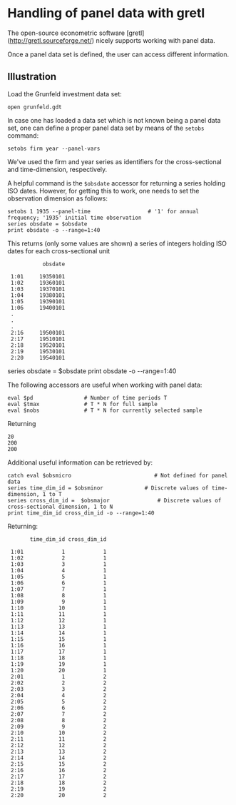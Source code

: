 # Handling of panel data with gretl
The open-source econometric software [gretl] (http://gretl.sourceforge.net/) nicely supports working with panel data.

Once a panel data set is defined, the user can access different information.

## Illustration
Load the Grunfeld investment data set:
```gretl
open grunfeld.gdt
```
In case one has loaded a data set which is not known being a panel data set, one can define a proper panel data set by means of the ```setobs``` command:
```gretl
setobs firm year --panel-vars
```
We've used the firm and year series as identifiers for the cross-sectional and time-dimension, respectively.

A helpful command is the ```$obsdate``` accessor for returning a series holding ISO dates. However, for getting this to work, one needs to set the observation dimension as follows:
```gretl
setobs 1 1935 --panel-time                  # '1' for annual frequency; '1935' initial time observation
series obsdate = $obsdate
print obsdate -o --range=1:40
```
This returns (only some values are shown) a series of integers holding ISO dates for each cross-sectional unit
```
           obsdate

 1:01     19350101
 1:02     19360101
 1:03     19370101
 1:04     19380101
 1:05     19390101
 1:06     19400101
 .
 .
 .
 2:16     19500101
 2:17     19510101
 2:18     19520101
 2:19     19530101
 2:20     19540101
```
series obsdate = $obsdate
print obsdate -o --range=1:40

The following accessors are useful when working with panel data:
```gretl
eval $pd				# Number of time periods T
eval $tmax				# T * N for full sample
eval $nobs				# T * N for currently selected sample
```
Returning
```
20
200
200
```
Additional useful information can be retrieved by:
```gretl
catch eval $obsmicro	                      # Not defined for panel data
series time_dim_id = $obsminor	           # Discrete values of time-dimension, 1 to T
series cross_dim_id =  $obsmajor	           # Discrete values of cross-sectional dimension, 1 to N
print time_dim_id cross_dim_id -o --range=1:40
```
Returning:
```
       time_dim_id cross_dim_id

 1:01            1            1
 1:02            2            1
 1:03            3            1
 1:04            4            1
 1:05            5            1
 1:06            6            1
 1:07            7            1
 1:08            8            1
 1:09            9            1
 1:10           10            1
 1:11           11            1
 1:12           12            1
 1:13           13            1
 1:14           14            1
 1:15           15            1
 1:16           16            1
 1:17           17            1
 1:18           18            1
 1:19           19            1
 1:20           20            1
 2:01            1            2
 2:02            2            2
 2:03            3            2
 2:04            4            2
 2:05            5            2
 2:06            6            2
 2:07            7            2
 2:08            8            2
 2:09            9            2
 2:10           10            2
 2:11           11            2
 2:12           12            2
 2:13           13            2
 2:14           14            2
 2:15           15            2
 2:16           16            2
 2:17           17            2
 2:18           18            2
 2:19           19            2
 2:20           20            2
 ```



